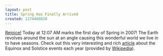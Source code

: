 ```yaml
---
layout: post
title: Spring Has Finally Arrived
created: 1174460820
---
```


[Rejoice!](http://dictionary.reference.com/browse/rejoice "Rejoice!") Today at 12:07 AM marks the first day of Spring in 2007! The Earth revolves around the sun at an angle causing this wonderful world we live in to have seasons. Check out this very interesting and rich [ article](http://en.wikipedia.org/wiki/Equinox "Wikipedia | a very interesting and rich article about the Equinox and Solstice events each year") about the Equinox and Solstice events each year (provided by [Wikipedia](http://wikipedia.org/ "Wikipedia")).

